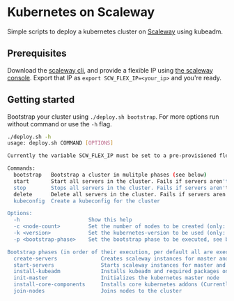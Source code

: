 # Kubernetes on Scaleway

Simple scripts to deploy a kubernetes cluster on [Scaleway](https://www.scaleway.com/en/) using kubeadm.

## Prerequisites

Download the [scaleway cli](https://github.com/scaleway/scaleway-cli), and provide a flexible IP using [the scaleway console](https://console.scaleway.com/instance/ips). Export that IP as `export SCW_FLEX_IP=<your_ip>` and you're ready.

## Getting started

Bootstrap your cluster using `./deploy.sh bootstrap`. For more options run without command or use the `-h` flag.

```sh
./deploy.sh -h
usage: deploy.sh COMMAND [OPTIONS]

Currently the variable SCW_FLEX_IP must be set to a pre-provisioned flexible IP for the master node!

Commands:
  bootstrap   Bootstrap a cluster in mulitple phases (see below)
  start       Start all servers in the cluster. Fails if servers aren't stopped
  stop        Stops all servers in the cluster. Fails if servers aren't running
  delete      Delete all servers in the cluster. Fails if servers aren't stopped
  kubeconfig  Create a kubeconfig for the cluster

Options:
  -h                      Show this help
  -c <node-count>         Set the number of nodes to be created (only: 'bootstrap create-servers')
  -k <version>            Set the kubernetes-version to be used (only: 'bootstrap install-kubeadm')
  -p <bootstrap-phase>    Set the bootstrap phase to be executed, see below

Bootstrap phases (in order of their execution, per default all are executed):
  create-servers              Creates scaleway instances for master and nodes
  start-servers               Starts scaleway instances for master and nodes
  install-kubeadm             Installs kubeadm and required packages on all servers
  init-master                 Initializes the kubernetes master node
  install-core-components     Installs core kubernetes addons (Currently only Calico)
  join-nodes                  Joins nodes to the cluster
```
